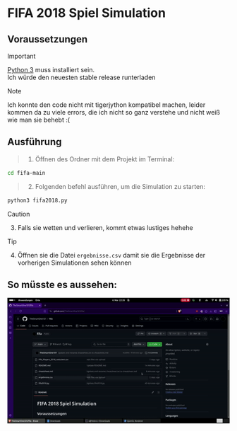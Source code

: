 # FIFA 2018 Spiel Simulation

## Voraussetzungen
>[!IMPORTANT]
>[Python 3](https://www.python.org/downloads/) muss installiert sein. <br>Ich würde den neuesten stable release runterladen

>[!Note]
>Ich konnte den code nicht mit tigerjython kompatibel machen, leider kommen da zu viele errors, die ich nicht so ganz verstehe und nicht weiß wie man sie behebt :(

## Ausführung

>1. Öffnen des Ordner mit dem Projekt im Terminal:
   ```bash
   cd fifa-main
   ```
>2. Folgenden befehl ausführen, um die Simulation zu starten:
   ```bash
   python3 fifa2018.py
   ```
>[!CAUTION]
>3. Falls sie wetten und verlieren, kommt etwas lustiges hehehe

>[!TIP]
>4. Öffnen sie die Datei `ergebnisse.csv` damit sie die Ergebnisse der vorherigen Simulationen sehen können

## So müsste es aussehen:

![Ausführungs Demo](./demo.gif "Einfach Nachmachen und dann wirds :)")

